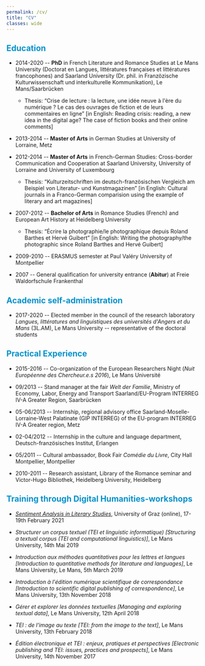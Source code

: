 ```yaml
---
permalink: /cv/
title: "CV"
classes: wide
---
```


<!-- <font color="#0092ca"> </font> -->

## <font color="#0092ca">Education</font>

* 2014-2020 -- **PhD** in French Literature and Romance Studies at Le Mans University (Doctorat en Langues, littératures françaises et littératures francophones) and Saarland University (Dr. phil. in Franzözische Kulturwissenschaft und interkulturelle Kommunikation), Le Mans/Saarbrücken

  - Thesis: “Crise de lecture : la lecture, une idée neuve à l'ère du numérique ? Le cas des ouvrages de fiction et de leurs commentaires en ligne” [in English: Reading crisis: reading, a new idea in the digital age? The case of fiction books and their online comments]

* 2013-2014 -- **Master of Arts** in German Studies at University of Lorraine, Metz

* 2012-2014 -- **Master of Arts** in French-German Studies: Cross-border Communication and Cooperation at Saarland University, University of Lorraine and University of Luxembourg

  - Thesis: “Kulturzeitschriften im deutsch-französischen Vergleich am Beispiel von Literatur- und Kunstmagazinen” [in English: Cultural journals in a Franco-German comparision using the example of literary and art magazines]

* 2007-2012 -- **Bachelor of Arts** in Romance Studies (French) and European Art History at Heidelberg University

  - Thesis: “Écrire la photographie/le photographique depuis Roland Barthes et Hervé Guibert” [in English: Writing the photography/the photographic since Roland Barthes and Hervé Guibert]

* 2009-2010 -- ERASMUS semester at Paul Valéry University of Montpellier

* 2007 -- General qualification for university entrance (**Abitur**) at Freie Waldorfschule Frankenthal

## <font color="#0092ca">Academic self-administration</font>

* 2017-2020 -- Elected member in the council of the research laboratory *Langues, littératures and linguistiques des universités d'Angers et du Mans* (3L.AM), Le Mans University -- representative of the doctoral students

## <font color="#0092ca">Practical Experience</font>

* 2015-2016 -- Co-organization of the European Researchers Night (*Nuit Européenne des Chercheur.e.s 2016*), Le Mans Université

* 09/2013 -- Stand manager at the fair *Welt der Familie*, Ministry of Economy, Labor, Energy and Transport Saarland/EU-Program INTERREG IV-A Greater Region, Saarbrücken

* 05-06/2013 -- Internship, regional advisory office Saarland-Moselle-Lorraine-West Palatinate (GIP INTERREG) of the EU-program INTERREG IV-A Greater region, Metz

* 02-04/2012 -- Internship in the culture and language department, Deutsch-französisches Institut, Erlangen

* 05/2011 -- Cultural ambassador, Book Fair *Comédie du Livre*, City Hall Montpellier, Montpellier

* 2010-2011 -- Research assistant, Library of the Romance seminar and Victor-Hugo Bibliothek, Heidelberg University, Heidelberg

## <font color="#0092ca">Training through Digital Humanities-workshops</font>

* [*Sentiment Analysis in Literary Studies*](https://static.uni-graz.at/fileadmin/gewi-zentren/Informationsmodellierung/PDF/WS_Program_Sentiment.pdf), University of Graz (online), 17-19th February 2021

* *Structurer un corpus textuel (TEI et linguistic informatique) [Structuring a textual corpus (TEI and computational linguistics)]*, Le Mans University, 14th Mai 2019

* *Introduction aux méthodes quantitatives pour les lettres et langues [Introduction to quantitative methods for literature and languages]*, Le Mans University, Le Mans, 5th March 2019

* *Introduction à l'édition numérique scientifique de correspondance [Introduction to scientific digital publishing of correspondence]*, Le Mans University, 13th November 2018

* *Gérer et explorer les données textuelles [Managing and exploring textual data]*, Le Mans University, 12th April 2018

* *TEI : de l'image au texte [TEI: from the image to the text]*,  Le Mans University, 13th February 2018

* *Édition électronique et TEI : enjeux, pratiques et perspectives [Electronic publishing and TEI: issues, practices and prospects]*, Le Mans University, 14th November 2017

<!--
## <font color="#0092ca">Language skills</font> -->

<!--* German -- <font color="grey">Mother tongue</font> -->

<!--* French -- <font color="grey">Fluent in spoken and written</font> -->

<!--* English -- <font color="grey">Good knowledge</font> -->

<!--* Italian -- <font color="grey">Basic knowledge</font> -->

<!--<!--* Latin -- <font color="grey">Latinum</font> -->

<!--## <font color="#0092ca">IT skills</font> -->

<!--* MS-Office -- <font color="grey">Good knowledge</font> -->

<!--* LibreOffice -- <font color="grey">Good knowledge</font> -->

<!--* LaTeX -- <font color="grey">Good knowledge</font> -->

<!--* Markdown -- <font color="grey">Good knowledge</font> -->

<!--* XML/TEI -- <font color="grey">Basic knowledge</font> -->

<!--* IRAMUTEQ -- <font color="grey">Good knowledge</font> -->

<!--* AntConc -- <font color="grey">Good knowledge</font> -->

<!--* MySQL -- <font color="grey">Basic knowledge</font> -->

<!--* Python -- <font color="grey">Basic knowledge</font> -->

<!--* R -- <font color="grey">Basic knowledge</font> -->
